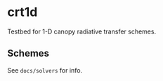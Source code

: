 # crt1d

Testbed for 1-D canopy radiative transfer schemes.

## Schemes

See `docs/solvers` for info.
